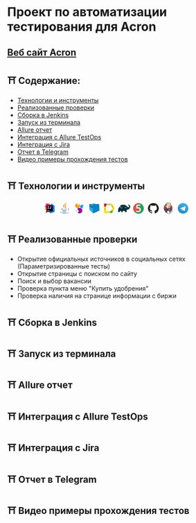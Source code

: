 # Проект по автоматизации тестирования для Acron
## <a target="_blank" href="https://www.acron.ru/">Веб сайт Acron</a>

## :shinto_shrine: Содержание:

- <a href="#-shinto_shrine-технологии-и-инструменты">Технологии и инструменты</a> 
- <a href="#Реализованные проверки">Реализованные проверки</a>
- <a href="#Сборка в Jenkins">Сборка в Jenkins</a>
- <a href="#Запуск из терминала">Запуск из терминала</a>
- <a href="#Allure отчет">Allure отчет</a>
- <a href="#Интеграция с Allure TestOps">Интеграция с Allure TestOps</a>
- <a href="#Интеграция с Jira">Интеграция с Jira</a>
- <a href="#Отчет в Telegram">Отчет в Telegram</a>
- <a href="#Видео примеры прохождения тестов">Видео примеры прохождения тестов</a>

## :shinto_shrine: Технологии и инструменты
<p align="center">
<img width="6%" title="IntelliJ IDEA" src="images/logo/Intelij_IDEA.svg">
<img width="6%" title="Java" src="images/logo/Java.svg">
<img width="6%" title="Selenide" src="images/logo/Selenide.svg">
<img width="6%" title="Selenoid" src="images/logo/Selenoid.svg">
<img width="6%" title="Allure Report" src="images/logo/Allure_Report.svg">
<img width="6%" title="Gradle" src="images/logo/Gradle.svg">
<img width="6%" title="JUnit5" src="images/logo/JUnit5.svg">
<img width="6%" title="GitHub" src="images/logo/GitHub.svg">
<img width="6%" title="Jenkins" src="images/logo/Jenkins.svg">
<img width="6%" title="Telegram" src="images/logo/Telegram.svg">
</p>

## :shinto_shrine: Реализованные проверки
- Открытие официальных источников в социальных сетях (Параметризированные тесты)
- Открытие страницы с поиском по сайту
- Поиск и выбор вакансии
- Проверка пункта меню "Купить удобрения"
- Проверка наличия на странице информации с биржи

## :shinto_shrine: Сборка в Jenkins

## :shinto_shrine: Запуск из терминала

## :shinto_shrine: Allure отчет

## :shinto_shrine: Интеграция с Allure TestOps

## :shinto_shrine: Интеграция с Jira

## :shinto_shrine: Отчет в Telegram

## :shinto_shrine: Видео примеры прохождения тестов
